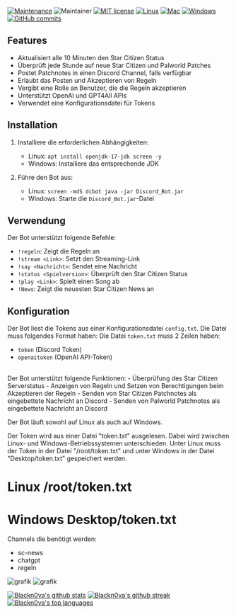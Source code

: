 [![Maintenance](https://img.shields.io/badge/Maintained%3F-yes-green.svg)](https://GitHub.com/Blackn0va/Discord_Bot/graphs/commit-activity)
![Maintainer](https://img.shields.io/badge/maintainer-Blackn0va-blue)
[![MIT license](https://img.shields.io/badge/License-MIT-blue.svg)](https://lbesson.mit-license.org/)
[![Linux](https://img.shields.io/badge/Linux--green.svg)](https://shields.io/)
[![Mac](https://img.shields.io/badge/Mac--red.svg)](https://shields.io/)
[![Windows](https://img.shields.io/badge/Windows--green.svg)](https://shields.io/)
[![GitHub commits](https://badgen.net/github/commits/Blackn0va/Discord_Bot)](https://GitHub.com/Blackn0va/Discord_Bot/commit/)


## Features

- Aktualisiert alle 10 Minuten den Star Citizen Status
- Überprüft jede Stunde auf neue Star Citizen und Palworld Patches
- Postet Patchnotes in einen Discord Channel, falls verfügbar
- Erlaubt das Posten und Akzeptieren von Regeln
- Vergibt eine Rolle an Benutzer, die die Regeln akzeptieren
- Unterstützt OpenAI und GPT4All APIs
- Verwendet eine Konfigurationsdatei für Tokens

## Installation

1. Installiere die erforderlichen Abhängigkeiten:
    - Linux: `apt install openjdk-17-jdk screen -y`
    - Windows: Installiere das entsprechende JDK

2. Führe den Bot aus:
    - Linux: `screen -mdS dcbot java -jar Discord_Bot.jar`
    - Windows: Starte die `Discord_Bot.jar`-Datei

## Verwendung

Der Bot unterstützt folgende Befehle:

- `!regeln`: Zeigt die Regeln an
- `!stream <Link>`: Setzt den Streaming-Link
- `!say <Nachricht>`: Sendet eine Nachricht
- `!status <Spielversion>`: Überprüft den Star Citizen Status
- `!play <Link>`: Spielt einen Song ab
- `!News`: Zeigt die neuesten Star Citizen News an

## Konfiguration

Der Bot liest die Tokens aus einer Konfigurationsdatei `config.txt`. Die Datei muss folgendes Format haben:
Die Datei `token.txt` muss 2 Zeilen haben:
- `token` (Discord Token)
- `openaitoken` (OpenAI API-Token)

<br/>
Der Bot unterstützt folgende Funktionen:
- Überprüfung des Star Citizen Serverstatus
- Anzeigen von Regeln und Setzen von Berechtigungen beim Akzeptieren der Regeln
- Senden von Star Citizen Patchnotes als eingebettete Nachricht an Discord
- Senden von Palworld Patchnotes als eingebettete Nachricht an Discord

Der Bot läuft sowohl auf Linux als auch auf Windows.

Der Token wird aus einer Datei "token.txt" ausgelesen. Dabei wird zwischen Linux- und Windows-Betriebssystemen unterschieden. Unter Linux muss der Token in der Datei "/root/token.txt" und unter Windows in der Datei "Desktop/token.txt" gespeichert werden.


# Linux /root/token.txt
# Windows Desktop/token.txt


Channels die benötigt werden:
- sc-news
- chatgpt
- regeln


![grafik](https://github.com/Blackn0va/Discord_Bot/assets/12220332/e1773592-1714-4507-91de-1c2c3e4c47b8)
![grafik](https://github.com/Blackn0va/Discord_Bot/assets/12220332/c3b539db-a3c6-452b-bca5-8686f9d159cc)
       


[![Blackn0va's github stats](https://github-readme-stats.vercel.app/api?username=Blackn0va&theme=blue-green)](https://github.com/Blackn0va/)
[![Blackn0va's github streak](https://github-readme-streak-stats.herokuapp.com/?user=Blackn0va&theme=blue-green)](https://github.com/Blackn0va/) <br/>
[![Blackn0va's top languages](https://github-readme-stats.vercel.app/api/top-langs/?username=Blackn0va&theme=blue-green)](https://github.com/Blackn0va/) <br/>

